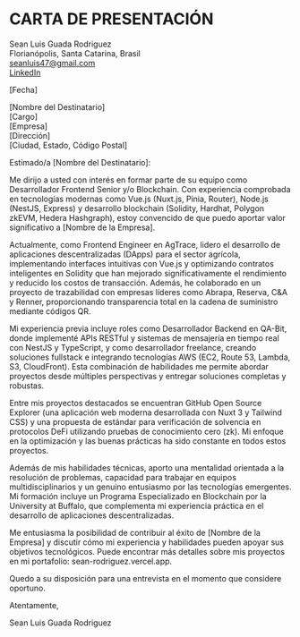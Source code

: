 # CARTA DE PRESENTACIÓN

Sean Luis Guada Rodriguez  
Florianópolis, Santa Catarina, Brasil  
seanluis47@gmail.com  
[LinkedIn](https://www.linkedin.com/in/sean-luisguada-rodriguez-4360a5bb)

[Fecha]

[Nombre del Destinatario]  
[Cargo]  
[Empresa]  
[Dirección]  
[Ciudad, Estado, Código Postal]

Estimado/a [Nombre del Destinatario]:

Me dirijo a usted con interés en formar parte de su equipo como Desarrollador Frontend Senior y/o Blockchain. Con experiencia comprobada en tecnologías modernas como Vue.js (Nuxt.js, Pinia, Router), Node.js (NestJS, Express) y desarrollo blockchain (Solidity, Hardhat, Polygon zkEVM, Hedera Hashgraph), estoy convencido de que puedo aportar valor significativo a [Nombre de la Empresa].

Actualmente, como Frontend Engineer en AgTrace, lidero el desarrollo de aplicaciones descentralizadas (DApps) para el sector agrícola, implementando interfaces intuitivas con Vue.js y optimizando contratos inteligentes en Solidity que han mejorado significativamente el rendimiento y reducido los costos de transacción. Además, he colaborado en un proyecto de trazabilidad con empresas líderes como Abrapa, Reserva, C&A y Renner, proporcionando transparencia total en la cadena de suministro mediante códigos QR.

Mi experiencia previa incluye roles como Desarrollador Backend en QA-Bit, donde implementé APIs RESTful y sistemas de mensajería en tiempo real con NestJS y TypeScript, y como desarrollador freelance, creando soluciones fullstack e integrando tecnologías AWS (EC2, Route 53, Lambda, S3, CloudFront). Esta combinación de habilidades me permite abordar proyectos desde múltiples perspectivas y entregar soluciones completas y robustas.

Entre mis proyectos destacados se encuentran GitHub Open Source Explorer (una aplicación web moderna desarrollada con Nuxt 3 y Tailwind CSS) y una propuesta de estándar para verificación de solvencia en protocolos DeFi utilizando pruebas de conocimiento cero (zk). Mi enfoque en la optimización y las buenas prácticas ha sido constante en todos estos proyectos.

Además de mis habilidades técnicas, aporto una mentalidad orientada a la resolución de problemas, capacidad para trabajar en equipos multidisciplinarios y un genuino entusiasmo por las tecnologías emergentes. Mi formación incluye un Programa Especializado en Blockchain por la University at Buffalo, que complementa mi experiencia práctica en el desarrollo de aplicaciones descentralizadas.

Me entusiasma la posibilidad de contribuir al éxito de [Nombre de la Empresa] y discutir cómo mi experiencia y habilidades pueden apoyar sus objetivos tecnológicos. Puede encontrar más detalles sobre mis proyectos en mi portafolio: sean-rodriguez.vercel.app.

Quedo a su disposición para una entrevista en el momento que considere oportuno.

Atentamente,

Sean Luis Guada Rodriguez